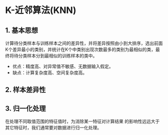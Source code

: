 # K-近邻算法(KNN)

## 1. 基本思想

计算待分类样本与训练样本之间的差异性，并将差异按照由小到大排序，选出前面K个差异最小的类别，并统计在K个中类别出现次数最多的类别为最相似的类，最终将待分类样本分到最相似的训练样本的类中。

* 优点：精度高、对异常值不敏感、无数据输入假定。
* 缺点：计算复杂度高、空间复杂度高。

## 2. 样本差异性

## 3. 归一化处理

在处理不同取值范围的特征值时，为消除某一特征对计算结果 的影响性远远大于其它特征时，我们通常要对数据进行归一化处理。

